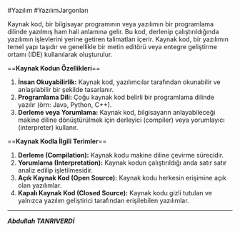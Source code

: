 #Yazılım #YazılımJargonları 

Kaynak kod, bir bilgisayar programının veya yazılımın bir programlama dilinde yazılmış ham hali anlamına gelir. Bu kod, derlenip çalıştırıldığında yazılımın işlevlerini yerine getiren talimatları içerir. Kaynak kod, bir yazılımın temel yapı taşıdır ve genellikle bir metin editörü veya entegre geliştirme ortamı (IDE) kullanılarak oluşturulur.


==**Kaynak Kodun Özellikleri**==

1. **İnsan Okuyabilirlik:** Kaynak kod, yazılımcılar tarafından okunabilir ve anlaşılabilir bir şekilde tasarlanır.
2. **Programlama Dili:** Çoğu kaynak kod belirli bir programlama dilinde yazılır (örn: Java, Python, C++).
3. **Derleme veya Yorumlama:** Kaynak kod, bilgisayarın anlayabileceği makine diline dönüştürülmek için derleyici (compiler) veya yorumlayıcı (interpreter) kullanır.

==**Kaynak Kodla İlgili Terimler**==

1. **Derleme (Compilation):** Kaynak kodu makine diline çevirme sürecidir.
2. **Yorumlama (Interpretation):** Kaynak kodun çalıştırıldığı anda satır satır analiz edilip işletilmesidir.
3. **Açık Kaynak Kod (Open Source):** Kaynak kodu herkesin erişimine açık olan yazılımlar.
4. **Kapalı Kaynak Kod (Closed Source):** Kaynak kodu gizli tutulan ve yalnızca yazılım geliştirici tarafından erişilebilen yazılımlar.

---

***Abdullah TANRIVERDİ***





